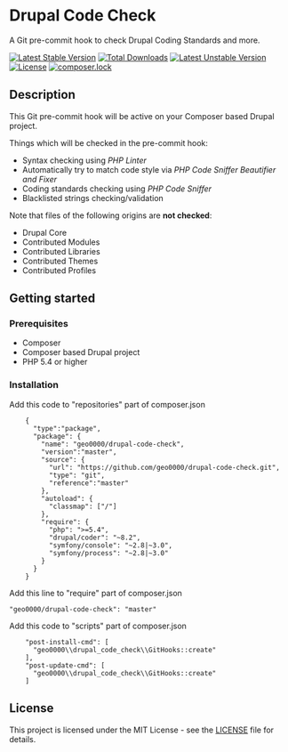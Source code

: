 # Drupal Code Check

A Git pre-commit hook to check Drupal Coding Standards and more.

[![Latest Stable Version](https://poser.pugx.org/jover_be/drupal-code-check/v/stable)](https://packagist.org/packages/jover_be/drupal-code-check) [![Total Downloads](https://poser.pugx.org/jover_be/drupal-code-check/downloads)](https://packagist.org/packages/jover_be/drupal-code-check) [![Latest Unstable Version](https://poser.pugx.org/jover_be/drupal-code-check/v/unstable)](https://packagist.org/packages/jover_be/drupal-code-check) [![License](https://poser.pugx.org/jover_be/drupal-code-check/license)](https://packagist.org/packages/jover_be/drupal-code-check) [![composer.lock](https://poser.pugx.org/jover_be/drupal-code-check/composerlock)](https://packagist.org/packages/jover_be/drupal-code-check)

## Description

This Git pre-commit hook will be active on your Composer based Drupal project.

Things which will be checked in the pre-commit hook:

* Syntax checking using _PHP Linter_
* Automatically try to match code style via _PHP Code Sniffer Beautifier and Fixer_
* Coding standards checking using _PHP Code Sniffer_
* Blacklisted strings checking/validation

Note that files of the following origins are **not checked**:

* Drupal Core
* Contributed Modules
* Contributed Libraries
* Contributed Themes
* Contributed Profiles

## Getting started

### Prerequisites

* Composer
* Composer based Drupal project
* PHP 5.4 or higher

### Installation

Add this code to "repositories" part of composer.json

```
    {
      "type":"package",
      "package": {
        "name": "geo0000/drupal-code-check",
        "version":"master",
        "source": {
          "url": "https://github.com/geo0000/drupal-code-check.git",
          "type": "git",
          "reference":"master"
        },
        "autoload": {
          "classmap": ["/"]
        },
        "require": {
          "php": ">=5.4",
          "drupal/coder": "~8.2",
          "symfony/console": "~2.8|~3.0",
          "symfony/process": "~2.8|~3.0"
        }
      }
    }
```

Add this line to "require" part of composer.json
```
"geo0000/drupal-code-check": "master"
```

Add this code to "scripts" part of composer.json
```
    "post-install-cmd": [
      "geo0000\\drupal_code_check\\GitHooks::create"
    ],
    "post-update-cmd": [
      "geo0000\\drupal_code_check\\GitHooks::create"
    ]
```

## License

This project is licensed under the MIT License - see the [LICENSE](LICENSE) file for details.
